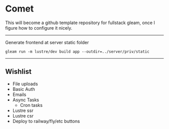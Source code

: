 # Comet

This will become a github template repository for fullstack gleam, once I figure how to configure it nicely.

---

Generate frontend at server static folder

```
gleam run -m lustre/dev build app --outdir=../server/priv/static
```


---

## Wishlist
- File uploads
- Basic Auth
- Emails
- Async Tasks
  - Cron tasks
- Lustre ssr
- Lustre csr
- Deploy to railway/fly/etc buttons
